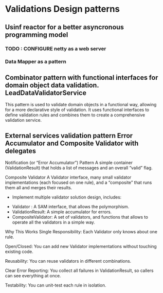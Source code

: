
# Validations Design patterns

## Usinf reactor for a better asyncronous programming model
### TODO : CONFIGURE netty as a web server


### Data Mapper as a pattern

## Combinator pattern with functional interfaces for domain object data validation. LeadDataValidatorService

This pattern is used to validate domain objects in a functional way, allowing for a more declarative style of validation. It uses functional interfaces to define validation rules and combines them to create a comprehensive validation service.


## External services validation pattern Error Accumulator  and Composite Validator with delegates

Notification (or “Error Accumulator”) Pattern
A simple container (ValidationResult) that holds a list of messages and an overall “valid” flag.

Composite Validator
A Validator<T> interface, many small validator implementations (each focused on one rule), and a “composite” that runs them all and merges their results.

* Implement multiple validator solution design, includes:
- Validator : A SAM interface, that allows the polymorphism.
- ValidationResult: A simple accumulator for errors.
- CompositeValidator: A set of validators, and functions that allows to operate all the validators in a simple way.

Why This Works
Single Responsibility: Each Validator<T> only knows about one rule.

Open/Closed: You can add new Validator implementations without touching existing code.

Reusability: You can reuse validators in different combinations.

Clear Error Reporting: You collect all failures in ValidationResult, so callers can see everything at once.

Testability: You can unit-test each rule in isolation.